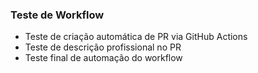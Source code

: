 ### Teste de Workflow
- Teste de criação automática de PR via GitHub Actions
- Teste de descrição profissional no PR
- Teste final de automação do workflow